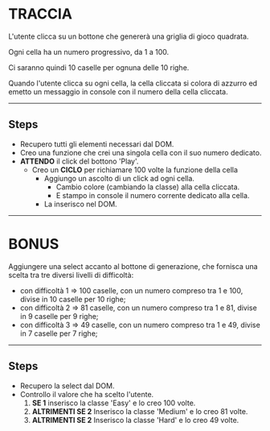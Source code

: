 # TRACCIA

L'utente clicca su un bottone che genererà una griglia di gioco quadrata.

Ogni cella ha un numero progressivo, da 1 a 100.

Ci saranno quindi 10 caselle per ognuna delle 10 righe.

Quando l'utente clicca su ogni cella, la cella cliccata si colora di azzurro ed emetto un
messaggio in console con il numero della cella cliccata.

---

## Steps

- Recupero tutti gli elementi necessari dal DOM.
- Creo una funzione che crei una singola cella con il suo numero dedicato.
- **ATTENDO** il click del bottono 'Play'.
  - Creo un **CICLO** per richiamare 100 volte la funzione della cella
    - Aggiungo un ascolto di un click ad ogni cella.
      - Cambio colore (cambiando la classe) alla cella cliccata.
      - E stampo in console il numero corrente dedicato alla cella.
    - La inserisco nel DOM.

---

# BONUS

Aggiungere una select accanto al bottone di generazione, che fornisca una scelta tra tre diversi livelli di difficoltà:

- con difficoltà 1 => 100 caselle, con un numero compreso tra 1 e 100, divise in 10 caselle per 10 righe;
- con difficoltà 2 => 81 caselle, con un numero compreso tra 1 e 81, divise in 9 caselle per 9 righe;
- con difficoltà 3 => 49 caselle, con un numero compreso tra 1 e 49, divise in 7 caselle per 7 righe;

---

## Steps

- Recupero la select dal DOM.
- Controllo il valore che ha scelto l'utente.
  1. **SE 1** inserisco la classe 'Easy' e lo creo 100 volte.
  2. **ALTRIMENTI SE 2** Inserisco la classe 'Medium' e lo creo 81 volte.
  3. **ALTRIMENTI SE 2** Inserisco la classe 'Hard' e lo creo 49 volte.
